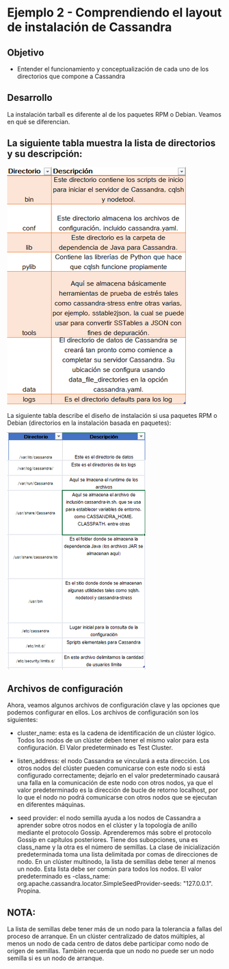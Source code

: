 # Ejemplo 2 - Comprendiendo el layout de instalación de Cassandra

## Objetivo

* Entender el funcionamiento y conceptualización de cada uno de los directorios que compone a Cassandra


## Desarrollo

La instalación tarball es diferente al de los paquetes RPM o Debian. Veamos en qué se diferencian.

## La siguiente tabla muestra la lista de directorios y su descripción:

![tabla](assets/tabla.PNG)

La siguiente tabla describe el diseño de instalación si usa paquetes RPM o Debian (directorios en la instalación basada en paquetes):

![tabla2](assets/tabla2.PNG)

## Archivos de configuración

Ahora, veamos algunos archivos de configuración clave y las opciones que podemos configurar en ellos. Los archivos de configuración son los siguientes:

- cluster_name: esta es la cadena de identificación de un clúster lógico. Todos los nodos de un clúster deben tener el mismo valor para esta configuración. El Valor predeterminado es Test Cluster.
-  listen_address: el nodo Cassandra se vinculará a esta dirección. Los otros nodos del clúster pueden comunicarse con este nodo si está configurado correctamente; dejarlo en el valor predeterminado causará una falla en la comunicación de este nodo con otros nodos, ya que el valor predeterminado es la dirección de bucle de retorno localhost, por lo que el nodo no podrá comunicarse con otros nodos que se ejecutan en diferentes máquinas. 

- seed provider: el nodo semilla ayuda a los nodos de Cassandra a aprender sobre otros nodos en el clúster y la topología de anillo mediante el protocolo Gossip. Aprenderemos más sobre el protocolo Gossip en capítulos posteriores. Tiene dos subopciones, una es class_name y la otra es el número de semillas. La clase de inicialización predeterminada toma una lista delimitada por comas de direcciones de nodo. En un clúster multinodo, la lista de semillas debe tener al menos un nodo. Esta lista debe ser común para todos los nodos. El valor predeterminado es -class_name: org.apache.cassandra.locator.SimpleSeedProvider-seeds: "127.0.0.1".
Propina.

## NOTA: 
La lista de semillas debe tener más de un nodo para la tolerancia a fallas del proceso de arranque. En un clúster centralizado de datos múltiples, al menos un nodo de cada centro de datos debe participar como nodo de origen de semillas. También recuerda que un nodo no puede ser un nodo semilla si es un nodo de arranque.

